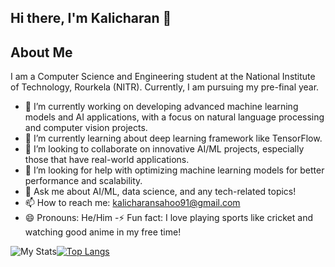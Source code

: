 ## Hi there, I'm Kalicharan 👋
## About Me
I am a Computer Science and Engineering student at the National Institute of Technology, Rourkela (NITR). Currently, I am pursuing my pre-final year.

- 🔭 I’m currently working on developing advanced machine learning models and AI applications, with a focus on natural language processing and computer vision projects.
- 🌱 I’m currently learning about deep learning framework like TensorFlow.
- 👯 I’m looking to collaborate on innovative AI/ML projects, especially those that have real-world applications.
- 🤔 I’m looking for help with optimizing machine learning models for better performance and scalability.
- 💬 Ask me about AI/ML, data science, and any tech-related topics!
- 📫 How to reach me: [
kalicharansahoo91@gmail.com](mailto:kalicharansahoo91@gmail.com)
- 😄 Pronouns: He/Him
-⚡ Fun fact: I love playing sports like cricket and watching good anime in my free time!

<!--
**Kali414/Kali414** is a ✨ _special_ ✨ repository because its `README.md` (this file) appears on your GitHub profile.

Here are some ideas to get you started:

- 🔭 I’m currently working on ...
- 🌱 I’m currently learning ...
- 👯 I’m looking to collaborate on ...
- 🤔 I’m looking for help with ...
- 💬 Ask me about ...
- 📫 How to reach me: ...
- 😄 Pronouns: ...
- ⚡ Fun fact: ...
-->
<img alt="My Stats" src="https://github-readme-stats.vercel.app/api?username=Kali414&show_icons=true&theme=cobalt"/>[![Top Langs](https://github-readme-stats.vercel.app/api/top-langs/?username=Kali414&layout=donut&theme=cobalt)](https://github.com/Kali414/github-readme-stats)
